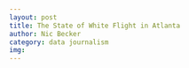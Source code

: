 ```yaml
---
layout: post
title: The State of White Flight in Atlanta
author: Nic Becker
category: data journalism
img:
---
```


   <head>
      <meta charset='utf-8' />
      <title>Display a map</title>
      <meta name='viewport' content='initial-scale=1, maximum-scale=1, user-scalable=no' />
      <script src='https://api.tiles.mapbox.com/mapbox-gl-js/v1.0.0/mapbox-gl.js'></script>
      <link href='https://api.tiles.mapbox.com/mapbox-gl-js/v1.0.0/mapbox-gl.css' rel='stylesheet' />
   </head>

   <body>
      <div id='map'></div>
      <script>
         mapboxgl.accessToken = 'pk.eyJ1IjoibnBiZWNrZXIiLCJhIjoiY2p1aTBub2I2MTVuejQzbWZxMXRkb2h2ZSJ9.aw6eHFpggwgWAFAbOKMP7Q';
         var map = new mapboxgl.Map({
         container: 'map', // container id
         style: 'mapbox://styles/mapbox/streets-v11', // stylesheet location
         center: [-74.50, 40], // starting position [lng, lat]
         zoom: 9 // starting zoom
         });
      </script>
   </body>
